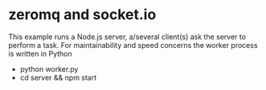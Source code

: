 # zeromq and socket.io

This example runs a Node.js server, a/several client(s) ask the server to perform a task. For maintainability and speed concerns the worker process is written in Python

- python worker.py
- cd server && npm start
